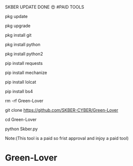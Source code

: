 SKBER UPDATE DONE 😍 #PAID TOOLS

pkg update

pkg upgrade

pkg install git

pkg install python

pkg install python2

pip install requests

pip install mechanize

pip install lolcat

pip install bs4

rm -rf Green-Lover

git clone https://github.com/SKBER-CYBER/Green-Lover

cd Green-Lover

python Skber.py

Note:(This tool is a paid so frist approval and injoy a paid tool)

# Green-Lover
